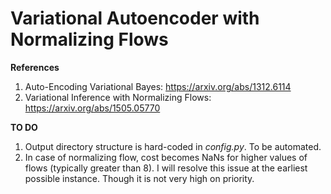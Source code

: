 # Variational Autoencoder with Normalizing Flows

**References**
1. Auto-Encoding Variational Bayes: https://arxiv.org/abs/1312.6114
2. Variational Inference with Normalizing Flows: https://arxiv.org/abs/1505.05770

**TO DO**
1. Output directory structure is hard-coded in *config.py*. To be automated. 
2. In case of normalizing flow, cost becomes NaNs for higher values of flows (typically greater than 8). I will resolve this issue at the earliest possible instance. Though it is not very high on priority. 

